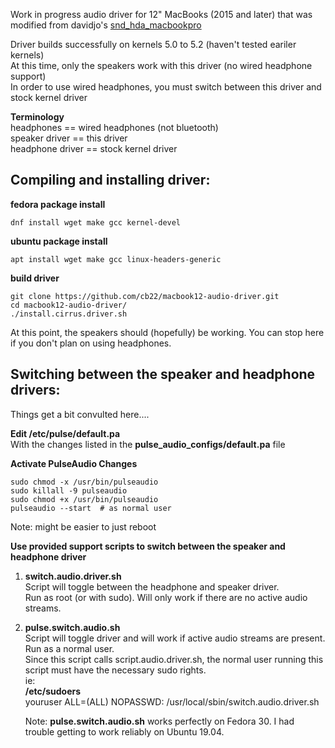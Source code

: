 Work in progress audio driver for 12" MacBooks (2015 and later) that was modified from davidjo's [snd_hda_macbookpro](https://github.com/davidjo/snd_hda_macbookpro)

Driver builds successfully on kernels 5.0 to 5.2 (haven't tested eariler kernels)  
At this time, only the speakers work with this driver (no wired headphone support)  
In order to use wired headphones, you must switch between this driver and stock kernel driver  

**Terminology**   
headphones == wired headphones (not bluetooth)  
speaker driver == this driver   
headphone driver == stock kernel driver  


Compiling and installing driver:
-------------

**fedora package install**
```
dnf install wget make gcc kernel-devel
```
**ubuntu package install**  
```
apt install wget make gcc linux-headers-generic
```
**build driver**  
```
git clone https://github.com/cb22/macbook12-audio-driver.git
cd macbook12-audio-driver/
./install.cirrus.driver.sh
```

At this point, the speakers should (hopefully) be working. You can stop here if you don't plan on using headphones.



Switching between the speaker and headphone drivers:
-----------
Things get a bit convulted here....

**Edit /etc/pulse/default.pa**  
   With the changes listed in the **pulse_audio_configs/default.pa** file

**Activate PulseAudio Changes**  
```
sudo chmod -x /usr/bin/pulseaudio
sudo killall -9 pulseaudio
sudo chmod +x /usr/bin/pulseaudio
pulseaudio --start  # as normal user
```
Note: might be easier to just reboot  


**Use provided support scripts to switch between the speaker and headphone driver**  
1. **switch.audio.driver.sh**  
   Script will toggle between the headphone and speaker driver.  
   Run as root (or with sudo). Will only work if there are no active audio streams.  

2. **pulse.switch.audio.sh**  
   Script will toggle driver and will work if active audio streams are present.  
   Run as a normal user.  
   Since this script calls script.audio.driver.sh, the normal user running this script must have the necessary sudo rights.  
   ie:  
   **/etc/sudoers**   
   youruser ALL=(ALL) NOPASSWD: /usr/local/sbin/switch.audio.driver.sh 

   Note: **pulse.switch.audio.sh** works perfectly on Fedora 30. I had trouble getting to work reliably on Ubuntu 19.04.  
